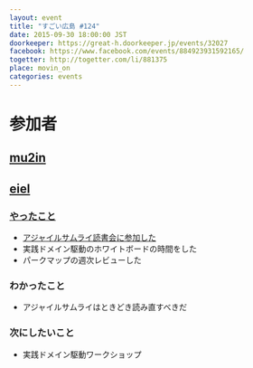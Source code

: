 ```yaml
---
layout: event
title: "すごい広島 #124"
date: 2015-09-30 18:00:00 JST
doorkeeper: https://great-h.doorkeeper.jp/events/32027
facebook: https://www.facebook.com/events/884923931592165/
togetter: http://togetter.com/li/881375
place: movin_on
categories: events
---
```


# 参加者


## [mu2in](http://twitter.com/mu2in)


## [eiel](http://eiel.info/)

### [やったこと](https://github.com/great-h/great-h.github.io/issues/1714)

* [アジャイルサムライ読書会に参加した](https://github.com/agile-samurai-ja/support/wiki/Readingagilesamuraiinhiroshima20150930)
* 実践ドメイン駆動のホワイトボードの時間をした
* パークマップの週次レビューした

### わかったこと

* アジャイルサムライはときどき読み直すべきだ

### 次にしたいこと

* 実践ドメイン駆動ワークショップ
